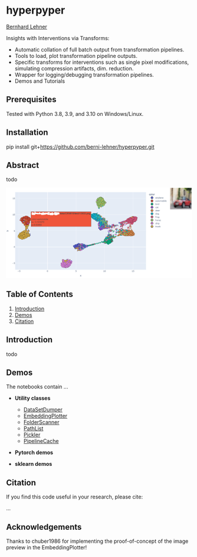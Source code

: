 # hyperpyper
[Bernhard Lehner](https://www.researchgate.net/profile/Bernhard_Lehner)

Insights with Interventions via Transforms:
- Automatic collation of full batch output from transformation pipelines.
- Tools to load, plot transformation pipeline outputs.
- Specific transforms for interventions such as single pixel modifications, simulating compression artifacts, dim. reduction.
- Wrapper for logging/debugging transformation pipelines.
- Demos and Tutorials

## Prerequisites
Tested with Python 3.8, 3.9, and 3.10 on Windows/Linux.

## Installation
pip install git+https://github.com/berni-lehner/hyperpyper.git


## Abstract
todo

![alt text](https://github.com/berni-lehner/hyperpyper/blob/main/meta/embedding_plotter.png?raw=true)

## Table of Contents
1. [Introduction](#introduction)
1. [Demos](#demos)
1. [Citation](#citation)


## Introduction <a name="introduction"></a>
todo

## Demos <a name="demos"></a>
The notebooks contain ...

- **Utility classes**
    - [DataSetDumper](https://github.com/berni-lehner/hyperpyper/blob/main/DataSetDumper_demo.ipynb)
    - [EmbeddingPlotter](https://github.com/berni-lehner/hyperpyper/blob/main/EmbeddingPlotter_demo.ipynb)
    - [FolderScanner](https://github.com/berni-lehner/hyperpyper/blob/main/FolderScanner_demo.ipynb)
    - [PathList](https://github.com/berni-lehner/hyperpyper/blob/main/PathList_demo.ipynb)
    - [Pickler](https://github.com/berni-lehner/hyperpyper/blob/main/Pickler_demo.ipynb)
    - [PipelineCache](https://github.com/berni-lehner/hyperpyper/blob/main/CIFAR10_umap_caching_demo.ipynb)

- **Pytorch demos**

- **sklearn demos**


## Citation <a name="citation"></a>
If you find this code useful in your research, please cite:
    
...



## Acknowledgements
Thanks to chuber1986 for implementing the proof-of-concept of the image preview in the EmbeddingPlotter!
